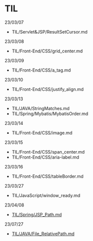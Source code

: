 # TIL
23/03/07
<ul>
  <li>TIL/Servlet&JSP/ResultSetCursor.md</li>
</ul>
23/03/08
<ul>
  <li>TIL/Front-End/CSS/grid_center.md</li>  
</ul>
23/03/09
<ul>
  <li>TIL/Front-End/CSS/a_tag.md</li>  
</ul>
23/03/10
<ul>
  <li>TIL/Front-End/CSS/justify_align.md</li>  
</ul>
23/03/13
<ul>
  <li>TIL/JAVA/StringMatches.md</li>
  <li>TIL/Spring/Mybatis/MybatisOrder.md</li>    
</ul>
23/03/14
<ul>
  <li>TIL/Front-End/CSS/image.md</li> 
</ul>
23/03/15
<ul>
  <li>TIL/Front-End/CSS/span_center.md</li>
  <li>TIL/Front-End/CSS/aria-label.md</li>
</ul>
23/03/16
<ul>
  <li>TIL/Front-End/CSS/tableBorder.md</li>
</ul>
23/03/27
<ul>
  <li>TIL/JavaScript/window_ready.md</li>
</ul>
23/04/08
<ul>
  <li><a href="/TIL/Spring/JSP_Path.md">TIL/Spring/JSP_Path.md</a></li>
</ul>
23/07/27
<ul>
  <li><a href="https://github.com/comdesk/TIL/blob/main/JAVA/File_RelativePath.md">TIL/JAVA/File_RelativePath.md</a></li>
</ul>

